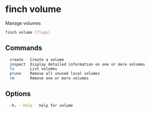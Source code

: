 # finch volume

Manage volumes

```bash
finch volume [flags]
```

## Commands

```bash
  create   Create a volume
  inspect  Display detailed information on one or more volumes
  ls       List volumes
  prune    Remove all unused local volumes
  rm       Remove one or more volumes
```

## Options

```bash
  -h, --help   help for volume
```
